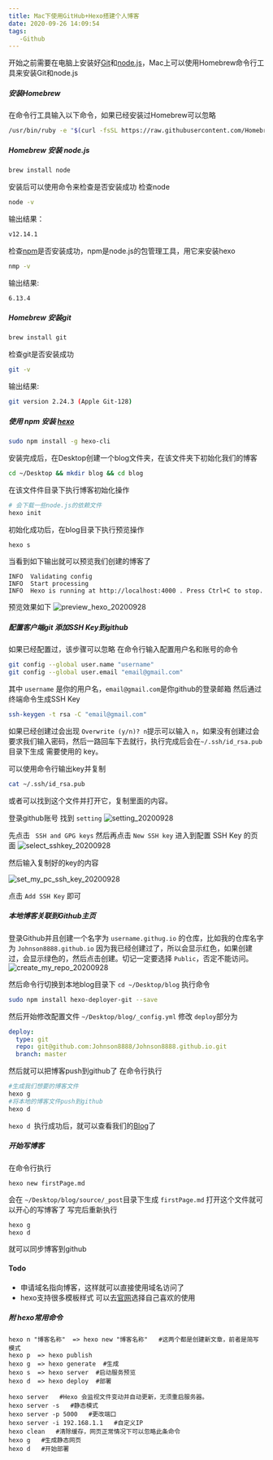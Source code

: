 ```yaml
---
title: Mac下使用GitHub+Hexo搭建个人博客
date: 2020-09-26 14:09:54
tags:
   -Github
---
```



开始之前需要在电脑上安装好[Git](https://git-scm.com/)和[node.js](https://nodejs.org/en/)，Mac上可以使用Homebrew命令行工具来安装Git和node.js

##### 安装Homebrew
在命令行工具输入以下命令，如果已经安装过Homebrew可以忽略
``` bash
/usr/bin/ruby -e "$(curl -fsSL https://raw.githubusercontent.com/Homebrew/install/master/install)"
```

##### Homebrew 安装 node.js
``` bash
brew install node
```
安装后可以使用命令来检查是否安装成功
检查node
``` bash
node -v
```
输出结果：
``` bash
v12.14.1
```
检查[npm](https://www.npmjs.com/)是否安装成功，npm是node.js的包管理工具，用它来安装hexo
``` bash
nmp -v
```
输出结果:
``` bash
6.13.4
```
##### Homebrew 安装git
``` bash
brew install git
```
检查git是否安装成功
``` bash
git -v
``` 
输出结果:
``` bash
git version 2.24.3 (Apple Git-128)
```
##### 使用 npm 安装 [hexo](https://hexo.io/zh-cn/docs/)
``` bash
sudo npm install -g hexo-cli
``` 
安装完成后，在Desktop创建一个blog文件夹，在该文件夹下初始化我们的博客
``` bash
cd ~/Desktop && mkdir blog && cd blog
``` 
在该文件件目录下执行博客初始化操作
``` bash
# 会下载一些node.js的依赖文件
hexo init
```
初始化成功后，在blog目录下执行预览操作
``` bash
hexo s 
``` 
当看到如下输出就可以预览我们创建的博客了
```
INFO  Validating config
INFO  Start processing
INFO  Hexo is running at http://localhost:4000 . Press Ctrl+C to stop. 
```
预览效果如下
![preview_hexo_20200928](https://raw.githubusercontent.com/Johnson8888/blog_pages/master/images/preview_hexo_20200928.jpg)

##### 配置客户端git  添加SSH Key到github
如果已经配置过，该步骤可以忽略
在命令行输入配置用户名和账号的命令
``` bash
git config --global user.name "username"
git config --global user.email "email@gmail.com"
```
其中 `username` 是你的用户名，`email@gmail.com`是你github的登录邮箱
然后通过终端命令生成SSH Key
``` bash
ssh-keygen -t rsa -C "email@gmail.com"
```
如果已经创建过会出现 `Overwrite (y/n)? n`提示可以输入 `n`，如果没有创建过会要求我们输入密码，然后一路回车下去就行，执行完成后会在`~/.ssh/id_rsa.pub`目录下生成 需要使用的 key。

可以使用命令行输出key并复制
``` bash
cat ~/.ssh/id_rsa.pub
```
或者可以找到这个文件并打开它，复制里面的内容。

登录github账号 找到 `setting`
![setting_20200928](https://raw.githubusercontent.com/Johnson8888/blog_pages/master/images/setting_20200928.png)

先点击 ` SSH and GPG keys` 然后再点击 ` New SSH key ` 进入到配置 SSH Key 的页面
![select_sshkey_20200928](https://raw.githubusercontent.com/Johnson8888/blog_pages/master/images/select_sshkey_20200928.jpg?token=ABHYKC5WITD7CZYQDC4ABAK7OFO3W)

然后输入复制好的key的内容

![set_my_pc_ssh_key_20200928](https://raw.githubusercontent.com/Johnson8888/blog_pages/master/images/set_my_pc_ssh_key_20200928.png?token=ABHYKC4PWIEGG63VBN3Q3NS7OFPEC)

点击 ` Add SSH Key ` 即可

##### 本地博客关联到Github主页
登录Github并且创建一个名字为 `username.githug.io` 的仓库，比如我的仓库名字为 `Johnson8888.github.io`
因为我已经创建过了，所以会显示红色，如果创建过，会显示绿色的，然后点击创建。切记一定要选择 `Public`，否定不能访问。
![create_my_repo_20200928](https://raw.githubusercontent.com/Johnson8888/blog_pages/master/images/create_my_repo_20200928.png?token=ABHYKCYY4HSYNU4W6VVG5Q27OFPVO)

然后命令行切换到本地blog目录下 `cd ~/Desktop/blog`
执行命令
``` bash 
sudo npm install hexo-deployer-git --save
```
然后开始修改配置文件 `~/Desktop/blog/_config.yml`
修改 `deploy`部分为
``` yaml
deploy:
  type: git
  repo: git@github.com:Johnson8888/Johnson8888.github.io.git
  branch: master
```
然后就可以把博客push到github了
在命令行执行
``` bash
#生成我们想要的博客文件
hexo g
#将本地的博客文件push到github
hexo d
```
`hexo d `执行成功后，就可以查看我们的[Blog](https://johnson8888.github.io)了

##### 开始写博客
在命令行执行
```
hexo new firstPage.md 
```
会在 `~/Desktop/blog/source/_post`目录下生成 `firstPage.md` 打开这个文件就可以开心的写博客了
写完后重新执行
``` bash
hexo g
hexo d
```
就可以同步博客到github
#### Todo
- 申请域名指向博客，这样就可以直接使用域名访问了
- hexo支持很多模板样式 可以去[官网](https://hexo.io/themes/)选择自己喜欢的使用

##### 附 hexo常用命令
```
hexo n "博客名称"  => hexo new "博客名称"   #这两个都是创建新文章，前者是简写模式
hexo p  => hexo publish
hexo g  => hexo generate  #生成
hexo s  => hexo server  #启动服务预览
hexo d  => hexo deploy  #部署  

hexo server   #Hexo 会监视文件变动并自动更新，无须重启服务器。
hexo server -s   #静态模式
hexo server -p 5000   #更改端口
hexo server -i 192.168.1.1   #自定义IP
hexo clean   #清除缓存，网页正常情况下可以忽略此条命令
hexo g   #生成静态网页
hexo d   #开始部署
```